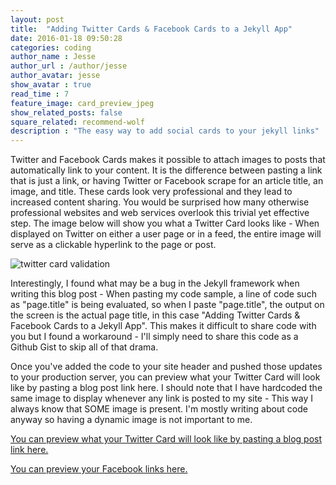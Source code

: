 ```yaml
---
layout: post
title:  "Adding Twitter Cards & Facebook Cards to a Jekyll App"
date: 2016-01-18 09:50:28
categories: coding
author_name : Jesse
author_url : /author/jesse
author_avatar: jesse
show_avatar : true
read_time : 7
feature_image: card_preview_jpeg
show_related_posts: false
square_related: recommend-wolf
description : "The easy way to add social cards to your jekyll links"
---
```


Twitter and Facebook Cards makes it possible to attach images to posts that automatically link to your content. It is the difference between pasting a link that is just a link, or having Twitter or Facebook scrape for an article title, an image, and title. These cards look very professional and they lead to increased content sharing. You would be surprised how many otherwise professional websites and web services overlook this trivial yet effective step. The image below will show you what a Twitter Card looks like - When displayed on Twitter on either a user page or in a feed, the entire image will serve as a clickable hyperlink to the page or post.

![twitter card validation](http://i.imgur.com/otUP8vj.png "twitter card validation")

Interestingly, I found what may be a bug in the Jekyll framework when writing this blog post - When pasting my code sample, a line of code such as "page.title" is being evaluated, so when I paste "page.title", the output on the screen is the actual page title, in this case "Adding Twitter Cards & Facebook Cards to a Jekyll App". This makes it difficult to share code with you but I found a workaround - I'll simply need to share this code as a Github Gist to skip all of that drama.


<script src="https://gist.github.com/piratebroadcast/425724b1b5b75ae6c037.js"></script>

Once you've added the code to your site header and pushed those updates to your production server, you can preview what your Twitter Card will look like by pasting a blog post link here. I should note that I have hardcoded the same image to display whenever any link is posted to my site - This way I always know that SOME image is present. I'm mostly writing about code anyway so having a dynamic image is not important to me.

[You can preview what your Twitter Card will look like by pasting a blog post link here.](https://cards-dev.twitter.com/validator)

[You can preview your Facebook links here.](https://developers.facebook.com/tools/debug/og/object/)
